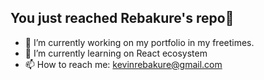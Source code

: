 ## You just reached Rebakure's repo👋

- 🔭 I’m currently working on my portfolio in my freetimes.
- 🌱 I’m currently learning on React ecosystem
- 📫 How to reach me: kevinrebakure@gmail.com

